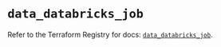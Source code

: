 # `data_databricks_job`

Refer to the Terraform Registry for docs: [`data_databricks_job`](https://registry.terraform.io/providers/databricks/databricks/1.67.0/docs/data-sources/job).
